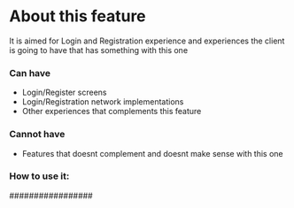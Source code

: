 # About this feature

It is aimed for Login and Registration experience and experiences the client is going to have that has something with this one

### Can have

- Login/Register screens
- Login/Registration network implementations
- Other experiences that complements this feature

### Cannot have

- Features that doesnt complement and doesnt make sense with this one



### How to use it:





#################